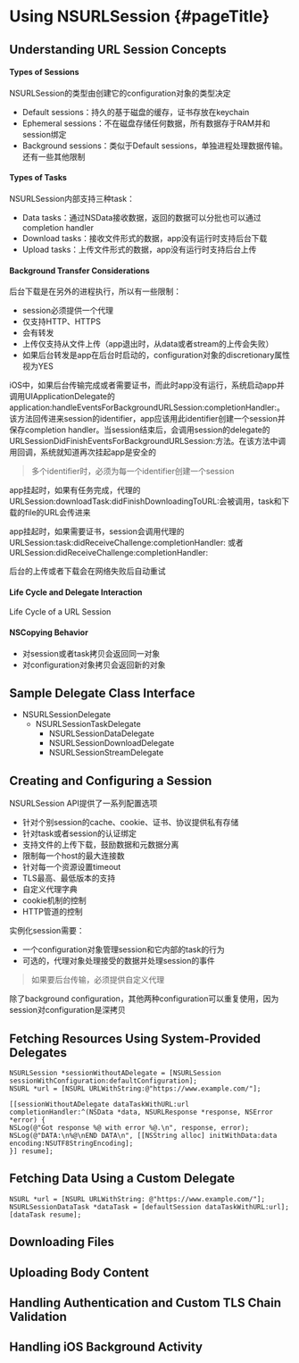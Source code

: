 # Using NSURLSession {#pageTitle}

## Understanding URL Session Concepts

#### Types of Sessions

NSURLSession的类型由创建它的configuration对象的类型决定

* Default sessions：持久的基于磁盘的缓存，证书存放在keychain
* Ephemeral sessions：不在磁盘存储任何数据，所有数据存于RAM并和session绑定
* Background sessions：类似于Default sessions，单独进程处理数据传输。还有一些其他限制

#### Types of Tasks

NSURLSession内部支持三种task：

* Data tasks：通过NSData接收数据，返回的数据可以分批也可以通过completion handler
* Download tasks：接收文件形式的数据，app没有运行时支持后台下载
* Upload tasks：上传文件形式的数据，app没有运行时支持后台上传

#### Background Transfer Considerations

后台下载是在另外的进程执行，所以有一些限制：

* session必须提供一个代理
* 仅支持HTTP、HTTPS
* 会有转发
* 上传仅支持从文件上传（app退出时，从data或者stream的上传会失败）
* 如果后台转发是app在后台时启动的，configuration对象的discretionary属性视为YES

iOS中，如果后台传输完成或者需要证书，而此时app没有运行，系统启动app并调用UIApplicationDelegate的application:handleEventsForBackgroundURLSession:completionHandler:。该方法回传进来session的identifier，app应该用此identifier创建一个session并保存completion handler。当session结束后，会调用session的delegate的URLSessionDidFinishEventsForBackgroundURLSession:方法。在该方法中调用回调，系统就知道再次挂起app是安全的

> 多个identifier时，必须为每一个identifier创建一个session

app挂起时，如果有任务完成，代理的URLSession:downloadTask:didFinishDownloadingToURL:会被调用，task和下载的file的URL会传进来

app挂起时，如果需要证书，session会调用代理的URLSession:task:didReceiveChallenge:completionHandler: 或者URLSession:didReceiveChallenge:completionHandler:

后台的上传或者下载会在网络失败后自动重试

#### Life Cycle and Delegate Interaction

Life Cycle of a URL Session

#### NSCopying Behavior

* 对session或者task拷贝会返回同一对象
* 对configuration对象拷贝会返回新的对象

## Sample Delegate Class Interface

* NSURLSessionDelegate
  * NSURLSessionTaskDelegate
    * NSURLSessionDataDelegate
    * NSURLSessionDownloadDelegate
    * NSURLSessionStreamDelegate

## Creating and Configuring a Session

NSURLSession API提供了一系列配置选项

* 针对个别session的cache、cookie、证书、协议提供私有存储
* 针对task或者session的认证绑定
* 支持文件的上传下载，鼓励数据和元数据分离
* 限制每一个host的最大连接数
* 针对每一个资源设置timeout
* TLS最高、最低版本的支持
* 自定义代理字典
* cookie机制的控制
* HTTP管道的控制

实例化session需要：

* 一个configuration对象管理session和它内部的task的行为
* 可选的，代理对象处理接受的数据并处理session的事件

> 如果要后台传输，必须提供自定义代理

除了background configuration，其他两种configuration可以重复使用，因为session对configuration是深拷贝

## Fetching Resources Using System-Provided Delegates

```
NSURLSession *sessionWithoutADelegate = [NSURLSession sessionWithConfiguration:defaultConfiguration];
NSURL *url = [NSURL URLWithString:@"https://www.example.com/"];

[[sessionWithoutADelegate dataTaskWithURL:url completionHandler:^(NSData *data, NSURLResponse *response, NSError *error) {
NSLog(@"Got response %@ with error %@.\n", response, error);
NSLog(@"DATA:\n%@\nEND DATA\n", [[NSString alloc] initWithData:data encoding:NSUTF8StringEncoding];
}] resume];
```

## Fetching Data Using a Custom Delegate

```
NSURL *url = [NSURL URLWithString: @"https://www.example.com/"];
NSURLSessionDataTask *dataTask = [defaultSession dataTaskWithURL:url];
[dataTask resume];
```

## Downloading Files

## Uploading Body Content

## Handling Authentication and Custom TLS Chain Validation

## Handling iOS Background Activity



